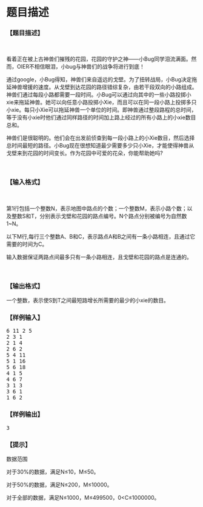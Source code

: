 # 题目描述


<h3>
【题目描述】
</h3>
<p>
<br/>
</p>
<p>
看着正在被上古神兽们摧残的花园，花园的守护之神――小Bug同学泪流满面。然而，OIER不相信眼泪，小bug与神兽们的战争将进行到底！
</p>
<p>
通过google，小Bug得知，神兽们来自遥远的戈壁。为了扭转战局，小Bug决定拖延神兽增援的速度。从戈壁到达花园的路径错综复杂，由若干段双向的小路组成。神兽们通过每段小路都需要一段时间。小Bug可以通过向其中的一些小路投掷小xie来拖延神兽。她可以向任意小路投掷小Xie，而且可以在同一段小路上投掷多只小xie。每只小Xie可以拖延神兽一个单位的时间。即神兽通过整段路程的总时间，等于没有小xie时他们通过同样路径的时间加上路上经过的所有小路上的小xie数目总和。
</p>
<p>
神兽们是很聪明的。他们会在出发前侦查到每一段小路上的小Xie数目，然后选择总时间最短的路径。小Bug现在很想知道最少需要多少只小Xie，才能使得神兽从戈壁来到花园的时间变长。作为花园中可爱的花朵，你能帮助她吗?
</p>
<p>
<br/>
</p>
<h3>
【输入格式】
</h3>
<p>
<br/>
</p>
<p>
第1行包括一个整数N，表示地图中路点的个数；一个整数M，表示小路个数；以及整数S和T，分别表示戈壁和花园的路点编号。N个路点分别被编号为自然数1~N。
</p>
<p>
以下M行,每行三个整数A、B和C，表示路点A和B之间有一条小路相连，且通过它需要的时间为C。
</p>
<p>
输入数据保证两路点间最多只有一条小路相连，且戈壁和花园的路点是连通的。
</p>
<p>
<br/>
</p>
<h3>
【输出格式】
</h3>
<p>
一个整数，表示使S到T之间最短路增长所需要的最少的小xie的数目。
</p>
<h3>
【样例输入】
</h3>
<pre>6 11 2 5
2 3 1
2 1 4
2 6 2
5 4 11
5 1 16
5 6 18
4 1 5
4 6 7
3 1 3
3 6 1
1 6 2
</pre>
<h3>
【样例输出】
</h3>
<pre>3</pre>
<h3>
【提示】
</h3>
<p>
数据范围
</p>
<p>
对于30%的数据，满足N≤10，M≤50。
</p>
<p>
对于50%的数据，满足N≤200，M≤10000。
</p>
<p>
对于全部的数据，满足N≤1000，M≤499500，0&lt;C≤1000000。
</p>
<p>
<br/>
</p>
